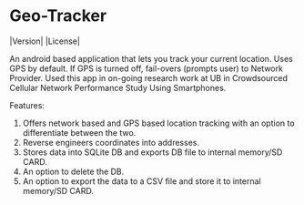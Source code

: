 Geo-Tracker
===========

|Version| |License| 

An android based application that lets you track your current location.
Uses GPS by default. If GPS is turned off, fail-overs (prompts user) to Network Provider.
Used this app in on-going research work at UB in Crowdsourced Cellular Network 
Performance Study Using Smartphones.

Features:

1. Offers network based and GPS based location tracking with an option to differentiate between the two.
2. Reverse engineers coordinates into addresses.
3. Stores data into SQLite DB and exports DB file to internal memory/SD CARD.
4. An option to delete the DB.
5. An option to export the data to a CSV file and store it to internal memory/SD CARD.
